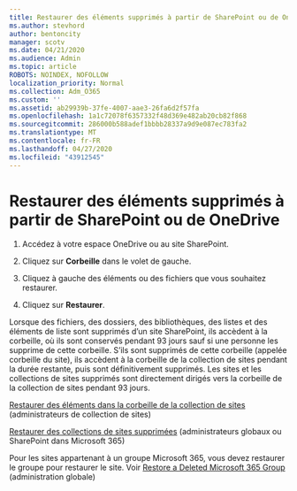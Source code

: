 ```yaml
---
title: Restaurer des éléments supprimés à partir de SharePoint ou de OneDrive
ms.author: stevhord
author: bentoncity
manager: scotv
ms.date: 04/21/2020
ms.audience: Admin
ms.topic: article
ROBOTS: NOINDEX, NOFOLLOW
localization_priority: Normal
ms.collection: Adm_O365
ms.custom: ''
ms.assetid: ab29939b-37fe-4007-aae3-26fa6d2f57fa
ms.openlocfilehash: 1a1c72078f6357332f48d369e482ab20cb82f868
ms.sourcegitcommit: 286000b588adef1bbbb28337a9d9e087ec783fa2
ms.translationtype: MT
ms.contentlocale: fr-FR
ms.lasthandoff: 04/27/2020
ms.locfileid: "43912545"
---
```

# <a name="restore-deleted-items-from-sharepoint-or-onedrive"></a>Restaurer des éléments supprimés à partir de SharePoint ou de OneDrive

1. Accédez à votre espace OneDrive ou au site SharePoint.
    
2. Cliquez sur **Corbeille** dans le volet de gauche. 
    
3. Cliquez à gauche des éléments ou des fichiers que vous souhaitez restaurer.
    
4. Cliquez sur **Restaurer**. 
    
Lorsque des fichiers, des dossiers, des bibliothèques, des listes et des éléments de liste sont supprimés d’un site SharePoint, ils accèdent à la corbeille, où ils sont conservés pendant 93 jours sauf si une personne les supprime de cette corbeille. S’ils sont supprimés de cette corbeille (appelée corbeille du site), ils accèdent à la corbeille de la collection de sites pendant la durée restante, puis sont définitivement supprimés. Les sites et les collections de sites supprimés sont directement dirigés vers la corbeille de la collection de sites pendant 93 jours.
  
[Restaurer des éléments dans la corbeille de la collection de sites](https://go.microsoft.com/fwlink/?linkid=867800) (administrateurs de collection de sites) 
  
[Restaurer des collections de sites supprimées](https://go.microsoft.com/fwlink/?linkid=867660) (administrateurs globaux ou SharePoint dans Microsoft 365) 
  
Pour les sites appartenant à un groupe Microsoft 365, vous devez restaurer le groupe pour restaurer le site. Voir [Restore a Deleted Microsoft 365 Group](https://go.microsoft.com/fwlink/?linkid=867802) (administration globale) 
  

